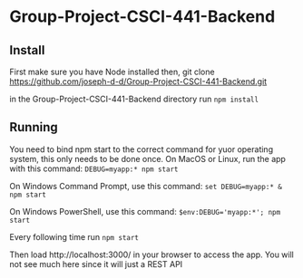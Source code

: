 # Group-Project-CSCI-441-Backend

## Install

First make sure you have Node installed then,
git clone https://github.com/joseph-d-d/Group-Project-CSCI-441-Backend.git

in the Group-Project-CSCI-441-Backend directory run 
`npm install`

## Running
You need to bind npm start to the correct command for yuor operating system, this only needs to be done once.
On MacOS or Linux, run the app with this command:
`DEBUG=myapp:* npm start`

On Windows Command Prompt, use this command:
`set DEBUG=myapp:* & npm start`

On Windows PowerShell, use this command:
`$env:DEBUG='myapp:*'; npm start`

Every following time run `npm start`

Then load http://localhost:3000/ in your browser to access the app. You will not see much here since it will just a REST API
